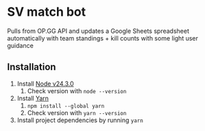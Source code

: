 # SV match bot

Pulls from OP.GG API and updates a Google Sheets spreadsheet automatically with team standings + kill counts with some light user guidance

## Installation

1. Install [Node v24.3.0](https://nodejs.org/en/download/current)
   1. Check version with `node --version`
2. Install [Yarn](https://classic.yarnpkg.com/en/docs/install)
   1. `npm install --global yarn`
   2. Check version with `yarn --version`
3. Install project dependencies by running `yarn`
